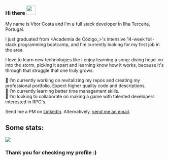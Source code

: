 ### Hi there  <img src="https://raw.githubusercontent.com/MartinHeinz/MartinHeinz/master/wave.gif" width="30px">

<!--
**VHCosta/VHCosta** is a ✨ _special_ ✨ repository because its `README.md` (this file) appears on your GitHub profile.

Here are some ideas to get you started:

- 🔭 I’m currently working on ...
- 🌱 I’m currently learning ...
- 👯 I’m looking to collaborate on ...
- 🤔 I’m looking for help with ...
- 💬 Ask me about ...
- 📫 How to reach me: ...
- 😄 Pronouns: ...
- ⚡ Fun fact: ...
-->

<!--
    [![Header](https://github.com/gabrielprrd/gabrielprrd/blob/master/github-header.png)](https://gabrielprrd.github.io/) 
    Thank you Gabi, for letting me steal your hard work
-->

My name is Vítor Costa and I'm a full stack developer in Ilha Terceira, Portugal. 

I just graduated from <Academia de Código_>'s intensive 14-week full-stack programming bootcamp, and I'm currently looking for my first job in the area.

I love to learn new technologies like I enjoy learning a song: diving head-on into the storm, picking it apart and learning know how it works, because it's through that struggle that one truly grows.


🔭 I’m currently working on revitalizing my repos and creating my professional portfolio. Expect higher quality code and descriptions.\
🌱 I’m currently learning better time management skills.\
👯 I’m looking to collaborate on making a game with talented developers interested in RPG's.


Send me a PM on <a href=https://www.linkedin.com/in/vhcosta48>LinkedIn</a>.
Alternatively, <a href=mailto:vh48@pm.me>send me an email</a>.


## Some stats:

<a href="https://github.com/anuraghazra/github-readme-stats">
  <img src="https://github-readme-stats.vercel.app/api/top-langs/?username=VHCosta&layout=compact" />
</a>


### Thank you for checking my profile :)
